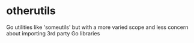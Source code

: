 otherutils
==========

Go utilities like 'someutils' but with a more varied scope and less concern about importing 3rd party Go libraries
